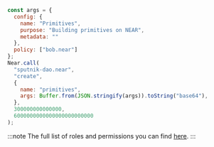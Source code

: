 ```js
const args = {
  config: {
    name: "Primitives",
    purpose: "Building primitives on NEAR",
    metadata: ""
  },
  policy: ["bob.near"]
};
Near.call(
  "sputnik-dao.near",
  "create",
  {
    name: "primitives",
    args: Buffer.from(JSON.stringify(args)).toString("base64"),
  },
  300000000000000,
  6000000000000000000000000
);
```

:::note
The full list of roles and permissions you can find [here](https://github.com/near-daos/sputnik-dao-contract#roles-and-permissions).
:::
